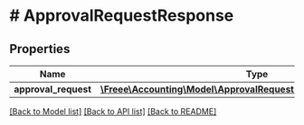 # # ApprovalRequestResponse

## Properties

Name | Type | Description | Notes
------------ | ------------- | ------------- | -------------
**approval_request** | [**\Freee\Accounting\Model\ApprovalRequestResponseApprovalRequest**](ApprovalRequestResponseApprovalRequest.md) |  | 

[[Back to Model list]](../../README.md#documentation-for-models) [[Back to API list]](../../README.md#documentation-for-api-endpoints) [[Back to README]](../../README.md)


